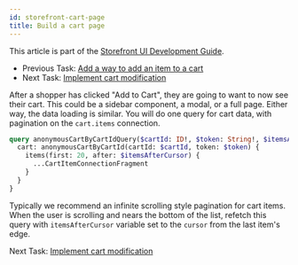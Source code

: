 ```yaml
---
id: storefront-cart-page
title: Build a cart page
---
```


This article is part of the [Storefront UI Development Guide](./storefront-intro.md).
- Previous Task: [Add a way to add an item to a cart](./storefront-add-to-cart.md)
- Next Task: [Implement cart modification](./storefront-cart-modification.md)

After a shopper has clicked "Add to Cart", they are going to want to now see their cart. This could be a sidebar component, a modal, or a full page. Either way, the data loading is similar. You will do one query for cart data, with pagination on the `cart.items` connection.

```graphql
query anonymousCartByCartIdQuery($cartId: ID!, $token: String!, $itemsAfterCursor: ConnectionCursor) {
  cart: anonymousCartByCartId(cartId: $cartId, token: $token) {
    items(first: 20, after: $itemsAfterCursor) {
      ...CartItemConnectionFragment
    }
  }
}
```

Typically we recommend an infinite scrolling style pagination for cart items. When the user is scrolling and nears the bottom of the list, refetch this query with `itemsAfterCursor` variable set to the `cursor` from the last item's edge.

Next Task: [Implement cart modification](./storefront-cart-modification.md)
